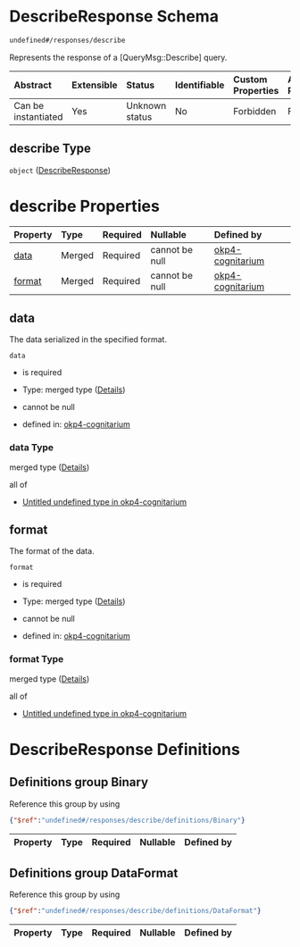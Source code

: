 # DescribeResponse Schema

```txt
undefined#/responses/describe
```

Represents the response of a \[QueryMsg::Describe] query.

| Abstract            | Extensible | Status         | Identifiable | Custom Properties | Additional Properties | Access Restrictions | Defined In                                                                     |
| :------------------ | :--------- | :------------- | :----------- | :---------------- | :-------------------- | :------------------ | :----------------------------------------------------------------------------- |
| Can be instantiated | Yes        | Unknown status | No           | Forbidden         | Forbidden             | none                | [okp4-cognitarium.json\*](schema/okp4-cognitarium.json "open original schema") |

## describe Type

`object` ([DescribeResponse](okp4-cognitarium-responses-describeresponse.md))

# describe Properties

| Property          | Type   | Required | Nullable       | Defined by                                                                                                                             |
| :---------------- | :----- | :------- | :------------- | :------------------------------------------------------------------------------------------------------------------------------------- |
| [data](#data)     | Merged | Required | cannot be null | [okp4-cognitarium](okp4-cognitarium-responses-describeresponse-properties-data.md "undefined#/responses/describe/properties/data")     |
| [format](#format) | Merged | Required | cannot be null | [okp4-cognitarium](okp4-cognitarium-responses-describeresponse-properties-format.md "undefined#/responses/describe/properties/format") |

## data

The data serialized in the specified format.

`data`

* is required

* Type: merged type ([Details](okp4-cognitarium-responses-describeresponse-properties-data.md))

* cannot be null

* defined in: [okp4-cognitarium](okp4-cognitarium-responses-describeresponse-properties-data.md "undefined#/responses/describe/properties/data")

### data Type

merged type ([Details](okp4-cognitarium-responses-describeresponse-properties-data.md))

all of

* [Untitled undefined type in okp4-cognitarium](okp4-cognitarium-responses-describeresponse-properties-data-allof-0.md "check type definition")

## format

The format of the data.

`format`

* is required

* Type: merged type ([Details](okp4-cognitarium-responses-describeresponse-properties-format.md))

* cannot be null

* defined in: [okp4-cognitarium](okp4-cognitarium-responses-describeresponse-properties-format.md "undefined#/responses/describe/properties/format")

### format Type

merged type ([Details](okp4-cognitarium-responses-describeresponse-properties-format.md))

all of

* [Untitled undefined type in okp4-cognitarium](okp4-cognitarium-responses-describeresponse-properties-format-allof-0.md "check type definition")

# DescribeResponse Definitions

## Definitions group Binary

Reference this group by using

```json
{"$ref":"undefined#/responses/describe/definitions/Binary"}
```

| Property | Type | Required | Nullable | Defined by |
| :------- | :--- | :------- | :------- | :--------- |

## Definitions group DataFormat

Reference this group by using

```json
{"$ref":"undefined#/responses/describe/definitions/DataFormat"}
```

| Property | Type | Required | Nullable | Defined by |
| :------- | :--- | :------- | :------- | :--------- |
